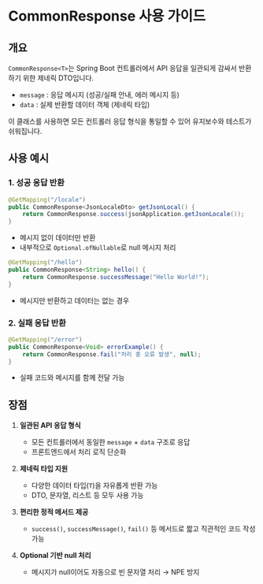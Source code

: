 # CommonResponse 사용 가이드

## 개요

`CommonResponse<T>`는 Spring Boot 컨트롤러에서 API 응답을 일관되게 감싸서 반환하기 위한 제네릭 DTO입니다.

- `message` : 응답 메시지 (성공/실패 안내, 에러 메시지 등)
- `data` : 실제 반환할 데이터 객체 (제네릭 타입)

이 클래스를 사용하면 모든 컨트롤러 응답 형식을 통일할 수 있어 유지보수와 테스트가 쉬워집니다.

## 사용 예시

### 1. 성공 응답 반환

```java
@GetMapping("/locale")
public CommonResponse<JsonLocaleDto> getJsonLocal() {
    return CommonResponse.success(jsonApplication.getJsonLocale());
}
```

- 메시지 없이 데이터만 반환
- 내부적으로 `Optional.ofNullable`로 null 메시지 처리

```java
@GetMapping("/hello")
public CommonResponse<String> hello() {
    return CommonResponse.successMessage("Hello World!");
}
```

- 메시지만 반환하고 데이터는 없는 경우

### 2. 실패 응답 반환

```java
@GetMapping("/error")
public CommonResponse<Void> errorExample() {
    return CommonResponse.fail("처리 중 오류 발생", null);
}
```

- 실패 코드와 메시지를 함께 전달 가능

## 장점

1. **일관된 API 응답 형식**

   - 모든 컨트롤러에서 동일한 `message` + `data` 구조로 응답
   - 프론트엔드에서 처리 로직 단순화

2. **제네릭 타입 지원**

   - 다양한 데이터 타입(`T`)을 자유롭게 반환 가능
   - DTO, 문자열, 리스트 등 모두 사용 가능

3. **편리한 정적 메서드 제공**

   - `success()`, `successMessage()`, `fail()` 등 메서드로 짧고 직관적인 코드 작성 가능

4. **Optional 기반 null 처리**

   - 메시지가 null이어도 자동으로 빈 문자열 처리 → NPE 방지

